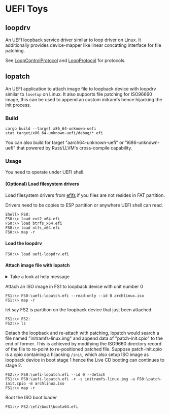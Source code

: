 # UEFI Toys

## loopdrv

An UEFI loopback service driver similar to loop driver on Linux.
It additionally provides device-mapper like linear concatting interface for file patching.

See [LoopControlProtocol](loopdrv/src/driver/loop_ctl.rs) and [LoopProtocol](loopdrv/src/driver/loopback/loop_pt.rs) for protocols.

## lopatch

An UEFI application to attach image file to loopback device with loopdrv similar to `losetup` on Linux.
It also supports file patching for ISO96660 image,
this can be used to append an custom initramfs hence hijacking the init process.

### Build

```
cargo build --target x86_64-unknown-uefi
stat target/x86_64-unknown-uefi/debug/*.efi
```

You can also build for target "aarch64-unknown-uefi" or "i686-unknown-uefi" that powered by Rust/LLVM's cross-compile capability.

### Usage

You need to operate under UEFI shell.

#### (Optional) Load filesystem drivers

Load filesystem drivers from [efifs](https://github.com/pbatard/efifs) if you files are not resides in FAT partition.

Drivers need to be copies to ESP partition or anywhere UEFI shell can read.

```
Shell> FS0:
FS0:\> load ext2_x64.efi
FS0:\> load btrfs_x64.efi
FS0:\> load ntfs_x64.efi
FS0:\> map -r
```

#### Load the loopdrv

```
FS0:\> load uefi-loopdrv.efi
```

#### Attach image file with lopatch

<details>
  <summary>Take a look at help message</summary>

```
FS0:\> uefi-lopatch --help
Usage: FS0:\uefi-lopatch.efi [OPTIONS] IMAGE_FILE

  Setup a loopback device for IMAGE_FILE with optional ISO file
  patching for IMAGE_FILE contains an iso9660 filesystem

  -h, --help            Print this help and exit
  -i, --id NUM          Loopback ID to use, find a free one if omitted
  -r, --read-only       Mark read-only
  -P                    Mark that IMAGE_FILE has disk partitioning
  -l, --list            List all loopback devices
  -d, --detach          Detach the loopback device specified by -i/--id

ISO Patching Options:
  -s, --search PATH     Search file in ISO to patch, each --search/--pattern
                        should followed with one or more action options, i.e.
                        --append, --meta-cpio or --replace. A file matches if
                        PATH is a valid file path relative to any parent
                        directory. The action would applies to all files found.
  -p, --pattern REGEX   Use regular expression instead to match file path
  -a, --append FILE     Append FILE data to end of the matched ISO file
  -m, --meta-cpio       Append mapping metadata file as CPIO
  -R, --replace FILE    Replace data of the matched ISO file with FILE data

EXAMPLE:
  * Append a cpio to initramfs file in Live CD ISO and setup loopback
  FS0:\uefi-lopatch.efi -s initramfs-linux.img -a patch-init.cpio archlinux.iso

  * Attach an FAT image to a free loopback device
  FS0:\uefi-lopatch.efi fat.img
```

</details>

Attach an ISO image in FS1 to loopback device with unit number 0

```
FS1:\> FS0:\uefi-lopatch.efi --read-only --id 0 archlinux.iso
FS1:\> map -r
```

let say FS2 is partition on the loopback device that just been attached.

```
FS1:\> FS2:
FS2:\> ls
```

Detach the loopback and re-attach with patching, lopatch would search a file named "initramfs-linux.img" and append data of "patch-init.cpio" to the end of former.
This is achieved by modifying the ISO9660 directory record of the file to re-point to re-positioned patched file.
Suppose patch-init.cpio is a cpio containing a hijacking `/init`,
which also setup ISO image as loopback device in boot stage 1 hence the Live CD booting can continues to stage 2.

```
FS2:\> FS0:\uefi-lopatch.efi --id 0 --detach
FS1:\> FS0:\uefi-lopatch.efi -r -s initramfs-linux.img -a FS0:\patch-init.cpio -m archlinux.iso
FS1:\> map -r
```

Boot the ISO boot loader

```
FS1:\> FS2:\efi\boot\bootx64.efi
```
